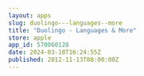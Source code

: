 ```yaml
---
layout: apps
slug: duolingo---languages--more
title: "Duolingo - Languages & More"
store: apple
app_id: 570060128
date: 2024-03-18T16:24:55Z
published: 2012-11-13T08:00:00Z
---
```

